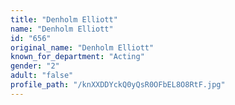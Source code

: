 ```yaml
---
title: "Denholm Elliott"
name: "Denholm Elliott"
id: "656"
original_name: "Denholm Elliott"
known_for_department: "Acting"
gender: "2"
adult: "false"
profile_path: "/knXXDDYckQ0yQsR0OFbEL8O8RtF.jpg"
---
```

